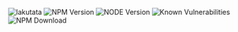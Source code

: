 ![lakutata](https://socialify.git.ci/lakutata/lakutata/image?description=1&descriptionEditable=An%20IoC-based%20universal%20application%20framework&font=Source%20Code%20Pro&forks=1&language=1&logo=https%3A%2F%2Fraw.githubusercontent.com%2Flakutata%2Flakutata%2Fmain%2Fassets%2Flogo.svg&name=1&pattern=Circuit%20Board&stargazers=1&theme=Auto)
![![NPM Version](https://img.shields.io/npm/v/lakutata?color=informational&style=flat-square)](https://npmjs.org/package/lakutata)
![![NODE Version](https://img.shields.io/node/v/lakutata?color=informational&style=flat-square)](https://npmjs.org/package/lakutata)
![![Known Vulnerabilities](https://snyk.io/test/npm/lakutata/badge.svg?style=flat-square)](https://snyk.io/test/npm/lakutata)
![![NPM Download](https://img.shields.io/npm/dm/lakutata?style=flat-square)](https://npmjs.org/package/lakutata)
